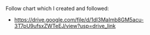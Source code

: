 Follow chart which I created and followed:

- https://drive.google.com/file/d/1dI3MaImb8GM5acu-3T7pU9ufsxZWTeEJ/view?usp=drive_link